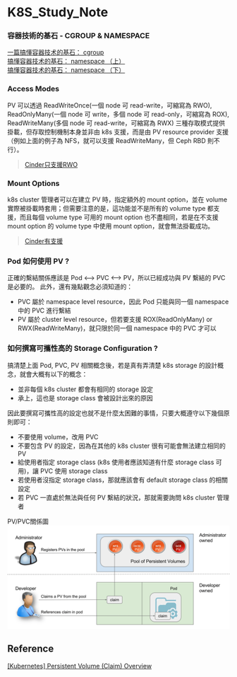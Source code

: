 # K8S_Study_Note

### 容器技術的基石 - CGROUP & NAMESPACE
[一篇搞懂容器技术的基石： cgroup](https://zhuanlan.zhihu.com/p/434731896) <br/>
[搞懂容器技术的基石： namespace （上）](https://moelove.info/2021/12/10/%E6%90%9E%E6%87%82%E5%AE%B9%E5%99%A8%E6%8A%80%E6%9C%AF%E7%9A%84%E5%9F%BA%E7%9F%B3-namespace-%E4%B8%8A/) <br/>
[搞懂容器技术的基石： namespace （下）](https://moelove.info/2021/12/13/%E6%90%9E%E6%87%82%E5%AE%B9%E5%99%A8%E6%8A%80%E6%9C%AF%E7%9A%84%E5%9F%BA%E7%9F%B3-namespace-%E4%B8%8B/) <br/>

### Access Modes
PV 可以透過 ReadWriteOnce(一個 node 可 read-write，可縮寫為 RWO), ReadOnlyMany(一個 node 可 write，多個 node 可 read-only，可縮寫為 ROX), ReadWriteMany(多個 node 可 read-write，可縮寫為 RWX) 三種存取模式提供掛載，但存取控制機制本身並非由 k8s 支援，而是由 PV resource provider 支援（例如上面的例子為 NFS，就可以支援 ReadWriteMany，但 Ceph RBD 則不行）。
> [Cinder只支援RWO](https://kubernetes.io/docs/concepts/storage/persistent-volumes/#access-modes)

### Mount Options
k8s cluster 管理者可以在建立 PV 時，指定額外的 mount option，並在 volume 實際被掛載時套用；但需要注意的是，這功能並不是所有的 volume type 都支援，而且每個 volume type 可用的 mount option 也不盡相同，若是在不支援 mount option 的 volume type 中使用 mount option，就會無法掛載成功。
> [Cinder有支援](https://kubernetes.io/docs/concepts/storage/persistent-volumes/#mount-options)

### Pod 如何使用 PV ?
正確的繫結關係應該是 Pod <--> PVC <--> PV，所以已經成功與 PV 繫結的 PVC 是必要的。
此外，還有幾點觀念必須知道的：
- PVC 屬於 namespace level resource，因此 Pod 只能與同一個 namespace 中的 PVC 進行繫結
- PV 屬於 cluster level resource，但若要支援 ROX(ReadOnlyMany) or RWX(ReadWriteMany)，就只限於同一個 namespace 中的 PVC 才可以

### 如何撰寫可攜性高的 Storage Configuration ?
搞清楚上面 Pod, PVC, PV 相關概念後，若是真有弄清楚 k8s storage 的設計概念，就會大概有以下的概念：
- 並非每個 k8s cluster 都會有相同的 storage 設定
- 承上，這也是 storage class 會被設計出來的原因

因此要撰寫可攜性高的設定也就不是什麼太困難的事情，只要大概遵守以下幾個原則即可：
- 不要使用 volume，改用 PVC
- 不要包含 PV 的設定，因為在其他的 k8s cluster 很有可能會無法建立相同的 PV
- 給使用者指定 storage class (k8s 使用者應該知道有什麼 storage class 可用)，讓 PVC 使用 storage class
- 若使用者沒指定 storage class，那就應該會有 default storage class 的相關設定
- 若 PVC 一直處於無法與任何 PV 繫結的狀況，那就需要詢問 k8s cluster 管理者

PV/PVC關係圖
![PV/PVC關係圖](https://github.com/NokiaDDT/K8S_Study_Note/blob/main/k8s_volume-pvc.png)

## Reference
[ [Kubernetes] Persistent Volume (Claim) Overview ](https://godleon.github.io/blog/Kubernetes/k8s-PersistentVolume-Overview/)
